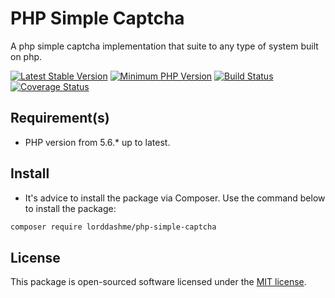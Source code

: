 # PHP Simple Captcha 

A php simple captcha implementation that suite to any type of system built on php.

[![Latest Stable Version](https://img.shields.io/packagist/v/LordDashMe/php-simple-captcha.svg?style=flat-square)](https://packagist.org/packages/LordDashMe/php-simple-captcha) [![Minimum PHP Version](https://img.shields.io/badge/php-%3E%3D%205.6-8892BF.svg?style=flat-square)](https://php.net/) [![Build Status](https://img.shields.io/travis/LordDashMe/php-simple-captcha/master.svg?style=flat-square)](https://travis-ci.org/LordDashMe/php-simple-captcha) [![Coverage Status](https://img.shields.io/coveralls/LordDashMe/php-simple-captcha/master.svg?style=flat-square)](https://coveralls.io/github/LordDashMe/php-simple-captcha?branch=master)

## Requirement(s)

- PHP version from 5.6.* up to latest.

## Install

- It's advice to install the package via Composer. Use the command below to install the package:

```txt
composer require lorddashme/php-simple-captcha
```

## License

This package is open-sourced software licensed under the [MIT license](https://opensource.org/licenses/MIT).
